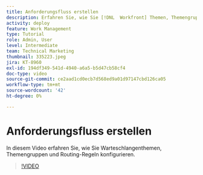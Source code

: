 ```yaml
---
title: Anforderungsfluss erstellen
description: Erfahren Sie, wie Sie [!DNL  Workfront] Themen, Themengruppen und Routing-Regeln zur Verwaltung von Anforderungen und Arbeitserfassung.
activity: deploy
feature: Work Management
type: Tutorial
role: Admin, User
level: Intermediate
team: Technical Marketing
thumbnail: 335223.jpeg
jira: KT-8960
exl-id: 194df349-541d-4940-a6a5-b5d47cb58cf4
doc-type: video
source-git-commit: ce2aad1cd0ecb7d568ed9a01d97147cbd126ca05
workflow-type: tm+mt
source-wordcount: '42'
ht-degree: 0%

---
```


# Anforderungsfluss erstellen

In diesem Video erfahren Sie, wie Sie Warteschlangenthemen, Themengruppen und Routing-Regeln konfigurieren.

>[!VIDEO](https://video.tv.adobe.com/v/335223/?quality=12&learn=on)




